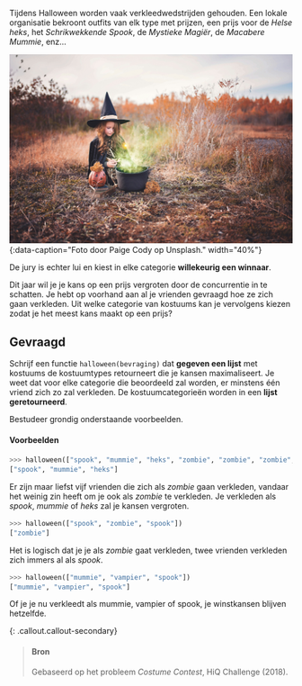 Tijdens Halloween worden vaak verkleedwedstrijden gehouden. Een lokale organisatie bekroont outfits van elk type met prijzen, een prijs voor de *Helse heks*, het *Schrikwekkende Spook*, de *Mystieke Magiër*, de *Macabere Mummie*, enz...

![Foto door Paige Cody op Unsplash.](media/paige-cody.jpg "Foto door Paige Cody op Unsplash."){:data-caption="Foto door Paige Cody op Unsplash." width="40%"}

De jury is echter lui en kiest in elke categorie **willekeurig een winnaar**.

Dit jaar wil je je kans op een prijs vergroten door de concurrentie in te schatten. Je hebt op voorhand aan al je vrienden gevraagd hoe ze zich gaan verkleden. Uit welke categorie van kostuums kan je vervolgens kiezen zodat je het meest kans maakt op een prijs?

## Gevraagd
Schrijf een functie `halloween(bevraging)` dat **gegeven een lijst** met kostuums de kostuumtypes retourneert die je kansen maximaliseert. Je weet dat voor elke categorie die beoordeeld zal worden, er minstens één vriend zich zo zal verkleden. De kostuumcategorieën worden in een **lijst geretourneerd**.

Bestudeer grondig onderstaande voorbeelden.

#### Voorbeelden

```python
>>> halloween(["spook", "mummie", "heks", "zombie", "zombie", "zombie", "zombie", "zombie"])
["spook", "mummie", "heks"]
```
Er zijn maar liefst vijf vrienden die zich als *zombie* gaan verkleden, vandaar het weinig zin heeft om je ook als *zombie* te verkleden. Je verkleden als *spook*, *mummie* of *heks* zal je kansen vergroten.


```python
>>> halloween(["spook", "zombie", "spook"])
["zombie"]
```
Het is logisch dat je je als *zombie* gaat verkleden, twee vrienden verkleden zich immers al als *spook*.


```python
>>> halloween(["mummie", "vampier", "spook"])
["mummie", "vampier", "spook"]
```
Of je je nu verkleedt als mummie, vampier of spook, je winstkansen blijven hetzelfde.


{: .callout.callout-secondary}
>#### Bron
> Gebaseerd op het probleem *Costume Contest*, HiQ Challenge (2018). 
